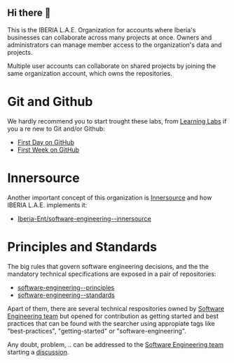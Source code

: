 ## Hi there 👋

This is the IBERIA L.A.E. Organization for accounts where Iberia's businesses can collaborate across many projects at once. Owners and administrators can manage member access to the organization's data and projects.

Multiple user accounts can collaborate on shared projects by joining the same organization account, which owns the repositories.

# Git and Github

We hardly recommend you to start trought these labs, from [Learning Labs](https://lab.github.com/) if you a re new to Git and/or Github:

- [First Day on GitHub](https://lab.github.com/githubtraining/first-day-on-github)
- [First Week on GitHub](https://lab.github.com/githubtraining/first-week-on-github)

# Innersource

Another important concept of this organization is [Innersource](https://resources.github.com/whitepapers/introduction-to-innersource/) and how IBERIA L.A.E. implements it:

- [Iberia-Ent/software-engineering--innersource](https://github.com/Iberia-Ent/software-engineering--innersource)

# Principles and Standards

The big rules that govern software engineering decisions, and the the mandatory technical specifications are exposed in a pair of repositories:

- [software-engineering--principles](https://github.com/Iberia-Ent/software-engineering--principles)
- [software-engineering--standards](https://github.com/Iberia-Ent/software-engineering--standards)

Apart of them, there are several technical respositories owned by [Software Engineering team](https://github.com/orgs/Iberia-Ent/teams/software-engineering) but opened for contribution as getting started and best practices that can be found with the searcher using appropiate tags like "best-practices", "getting-started" or "software-engineering".

Any doubt, problem, .. can be addressed to the [Software Engineering team](https://github.com/orgs/Iberia-Ent/teams/software-engineering) starting a [discussion](https://docs.github.com/en/organizations/collaborating-with-your-team/about-team-discussions).
